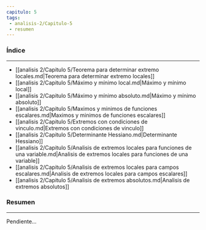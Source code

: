 ```yaml
---
capitulo: 5
tags: 
 - analisis-2/Capitulo-5
 - resumen
---
```

### Índice
---
 * [[analisis 2/Capitulo 5/Teorema para determinar extremo locales.md|Teorema para determinar extremo locales]]
 * [[analisis 2/Capitulo 5/Máximo y mínimo local.md|Máximo y mínimo local]]
 * [[analisis 2/Capitulo 5/Máximo y mínimo absoluto.md|Máximo y mínimo absoluto]]
 * [[analisis 2/Capitulo 5/Maximos y minimos de funciones escalares.md|Maximos y minimos de funciones escalares]]
 * [[analisis 2/Capitulo 5/Extremos con condiciones de vinculo.md|Extremos con condiciones de vinculo]]
 * [[analisis 2/Capitulo 5/Determinante Hessiano.md|Determinante Hessiano]]
 * [[analisis 2/Capitulo 5/Analisis de extremos locales para funciones de una variable.md|Analisis de extremos locales para funciones de una variable]]
 * [[analisis 2/Capitulo 5/Analisis de extremos locales para campos escalares.md|Analisis de extremos locales para campos escalares]]
 * [[analisis 2/Capitulo 5/Analisis de extremos absolutos.md|Analisis de extremos absolutos]]

### Resumen
---
Pendiente...